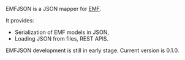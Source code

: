 EMFJSON is a JSON mapper for [EMF](http://www.eclipse.org/emf).

It provides:
*    Serialization of EMF models in JSON,
*    Loading JSON from files, REST APIS.

EMFJSON development is still in early stage. Current version is 0.1.0.

